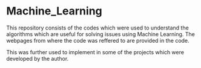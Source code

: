 # Machine_Learning

This repository consists of the codes which were used to understand the algorithms which are useful for solving issues using Machine Learning. The webpages from where the code was reffered to are provided in the code.

This was further used to implement in some of the projects which were developed by the author.
